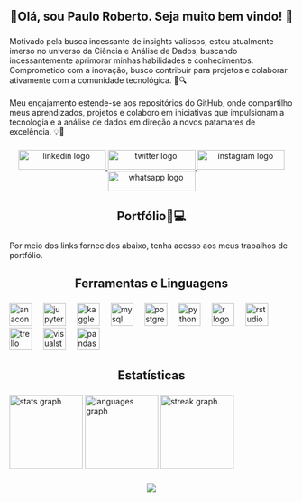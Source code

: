 <h2 align="center">🧔Olá, sou Paulo Roberto. Seja muito bem vindo! 👋</h2>

###

<p align="left">Motivado pela busca incessante de insights valiosos, estou atualmente imerso no universo da Ciência e Análise de Dados, buscando incessantemente aprimorar minhas habilidades e conhecimentos. Comprometido com a inovação, busco contribuir para projetos e colaborar ativamente com a comunidade tecnológica. 🚀🔍<br><br>Meu engajamento estende-se aos repositórios do GitHub, onde compartilho meus aprendizados, projetos e colaboro em iniciativas que impulsionam a tecnologia e a análise de dados em direção a novos patamares de excelência. 💡👥</p>

###

<div align="center">
  <a href="https://www.linkedin.com/in/prmmendes/" target="_blank">
    <img src="https://raw.githubusercontent.com/maurodesouza/profile-readme-generator/master/src/assets/icons/social/linkedin/default.svg" width="155" height="35" alt="linkedin logo"  />
  </a>
  <a href="https://twitter.com/paulormoreiram" target="_blank">
    <img src="https://raw.githubusercontent.com/maurodesouza/profile-readme-generator/master/src/assets/icons/social/twitter/default.svg" width="155" height="35" alt="twitter logo"  />
  </a>
  <a href="https://www.instagram.com/profpaulomendes/" target="_blank">
    <img src="https://raw.githubusercontent.com/maurodesouza/profile-readme-generator/master/src/assets/icons/social/instagram/default.svg" width="155" height="35" alt="instagram logo"  />
  </a>
  <a href="https://wa.me/5535998818597" target="_blank">
    <img src="https://raw.githubusercontent.com/maurodesouza/profile-readme-generator/master/src/assets/icons/social/whatsapp/default.svg" width="155" height="35" alt="whatsapp logo"  />
  </a>
</div>

###

<h2 align="center">Portfólio🔗💻</h2>

###

<p align="left">Por meio dos links fornecidos abaixo, tenha acesso aos meus trabalhos de portfólio.</p>

###

<h2 align="center">Ferramentas e Linguagens</h2>

###

<div align="left">
  <img src="https://cdn.jsdelivr.net/gh/devicons/devicon/icons/anaconda/anaconda-original.svg" height="40" alt="anaconda logo"  />
  <img width="12" />
  <img src="https://cdn.jsdelivr.net/gh/devicons/devicon/icons/jupyter/jupyter-original.svg" height="40" alt="jupyter logo"  />
  <img width="12" />
  <img src="https://cdn.jsdelivr.net/gh/devicons/devicon/icons/kaggle/kaggle-original.svg" height="40" alt="kaggle logo"  />
  <img width="12" />
  <img src="https://cdn.jsdelivr.net/gh/devicons/devicon/icons/mysql/mysql-original.svg" height="40" alt="mysql logo"  />
  <img width="12" />
  <img src="https://cdn.jsdelivr.net/gh/devicons/devicon/icons/postgresql/postgresql-original.svg" height="40" alt="postgresql logo"  />
  <img width="12" />
  <img src="https://cdn.jsdelivr.net/gh/devicons/devicon/icons/python/python-original.svg" height="40" alt="python logo"  />
  <img width="12" />
  <img src="https://cdn.jsdelivr.net/gh/devicons/devicon/icons/r/r-original.svg" height="40" alt="r logo"  />
  <img width="12" />
  <img src="https://cdn.jsdelivr.net/gh/devicons/devicon/icons/rstudio/rstudio-original.svg" height="40" alt="rstudio logo"  />
  <img width="12" />
  <img src="https://cdn.jsdelivr.net/gh/devicons/devicon/icons/trello/trello-plain.svg" height="40" alt="trello logo"  />
  <img width="12" />
  <img src="https://cdn.jsdelivr.net/gh/devicons/devicon/icons/visualstudio/visualstudio-plain.svg" height="40" alt="visualstudio logo"  />
  <img width="12" />
  <img src="https://cdn.simpleicons.org/pandas/150458" height="40" alt="pandas logo"  />
</div>

###

<h2 align="center">Estatísticas</h2>

###

<div align="left">
  <img src="https://github-readme-stats.vercel.app/api?username=prmmendes&hide_title=false&hide_rank=false&show_icons=true&include_all_commits=true&count_private=true&disable_animations=false&theme=highcontrast&locale=pt-br&hide_border=false&order=1&custom_title=Estat%C3%ADsticas%20gerais" height="130" alt="stats graph"  />
  <img src="https://github-readme-stats.vercel.app/api/top-langs?username=prmmendes&locale=pt-br&hide_title=false&layout=compact&card_width=320&langs_count=5&theme=highcontrast&hide_border=false&order=2&custom_title=Linguagens" height="130" alt="languages graph"  />
  <img src="https://streak-stats.demolab.com?user=prmmendes&locale=pt-br&mode=daily&theme=highcontrast&hide_border=false&border_radius=5&order=3" height="130" alt="streak graph"  />
</div>

###

<div align="center">
  <img src="https://visitor-badge.laobi.icu/badge?page_id=prmmendes.prmmendes&right_color=darkgrey&left_text=Visitantes"  />
</div>

###
